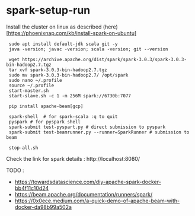 # spark-setup-run

Install the cluster on linux as described (here)[https://phoenixnap.com/kb/install-spark-on-ubuntu]
```
 sudo apt install default-jdk scala git -y
 java -version; javac -version; scala -version; git --version

 wget https://archive.apache.org/dist/spark/spark-3.0.3/spark-3.0.3-bin-hadoop2.7.tgz
 tar xvf spark-3.0.3-bin-hadoop2.7.tgz
 sudo mv spark-3.0.3-bin-hadoop2.7/ /opt/spark
 sudo nano ~/.profile
 source ~/.profile
 start-master.sh
 start-slave.sh -c 1 -m 256M spark://6730b:7077

 pip install apache-beam[gcp]

 spark-shell  # for spark-scala :q to quit
 pyspark # for pyspark shell 
 spark-submit test-pyspart.py # direct submission to pyspark
 spark-submit test-beamrunner.py --runner=SparkRunner # submission to beam

 stop-all.sh
```

Check the link for spark details : http://localhost:8080/

TODO :
* https://towardsdatascience.com/diy-apache-spark-docker-bb4f11c10d24
* https://beam.apache.org/documentation/runners/spark/
* https://0x0ece.medium.com/a-quick-demo-of-apache-beam-with-docker-da98b99a502a